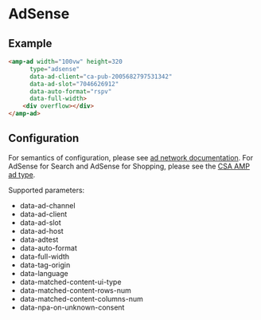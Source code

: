<!---
Copyright 2015 The AMP HTML Authors. All Rights Reserved.

Licensed under the Apache License, Version 2.0 (the "License");
you may not use this file except in compliance with the License.
You may obtain a copy of the License at

      http://www.apache.org/licenses/LICENSE-2.0

Unless required by applicable law or agreed to in writing, software
distributed under the License is distributed on an "AS-IS" BASIS,
WITHOUT WARRANTIES OR CONDITIONS OF ANY KIND, either express or implied.
See the License for the specific language governing permissions and
limitations under the License.
-->

# AdSense

## Example

```html
<amp-ad width="100vw" height=320
      type="adsense"
      data-ad-client="ca-pub-2005682797531342"
      data-ad-slot="7046626912"
      data-auto-format="rspv"
      data-full-width>
    <div overflow></div>
</amp-ad>
```

## Configuration

For semantics of configuration, please see [ad network documentation](https://support.google.com/adsense/answer/7183212?hl=en).  For AdSense for Search and AdSense for Shopping, please see the [CSA AMP ad type](https://github.com/ampproject/amphtml/blob/master/ads/google/csa.md).

Supported parameters:

- data-ad-channel
- data-ad-client
- data-ad-slot
- data-ad-host
- data-adtest
- data-auto-format
- data-full-width
- data-tag-origin
- data-language
- data-matched-content-ui-type
- data-matched-content-rows-num
- data-matched-content-columns-num
- data-npa-on-unknown-consent
